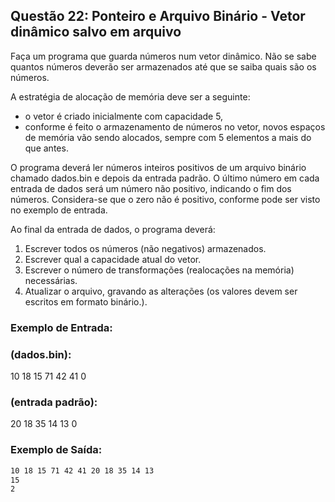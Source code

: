 ## Questão 22: Ponteiro e Arquivo Binário - Vetor dinâmico salvo em arquivo
<p>Faça um programa que guarda números num vetor dinâmico. Não se sabe quantos números deverão ser armazenados até que se saiba quais são os números.</p>

<p>A estratégia de alocação de memória deve ser a seguinte:</p>

- o vetor é criado inicialmente com capacidade 5,
- conforme é feito o armazenamento de números no vetor, novos espaços de memória vão sendo alocados, sempre com 5 elementos a mais do que antes.

<p>O programa deverá ler números inteiros positivos de um arquivo binário chamado dados.bin e depois da entrada padrão. O último número em cada entrada de dados será um número não positivo, indicando o fim dos números. Considera-se que o zero não é positivo, conforme pode ser visto no exemplo de entrada.</p>

<p>Ao final da entrada de dados, o programa deverá:</p>

1. Escrever todos os números (não negativos) armazenados.
2. Escrever qual a capacidade atual do vetor.
3. Escrever o número de transformações (realocações na memória) necessárias.
4. Atualizar o arquivo, gravando as alterações (os valores devem ser escritos em formato binário.).

### Exemplo de Entrada:
### (dados.bin):
10 18 15 71 42 41 0

### (entrada padrão):
20 18 35 14 13 0

### Exemplo de Saída:
```bash
10 18 15 71 42 41 20 18 35 14 13 
15
2
```